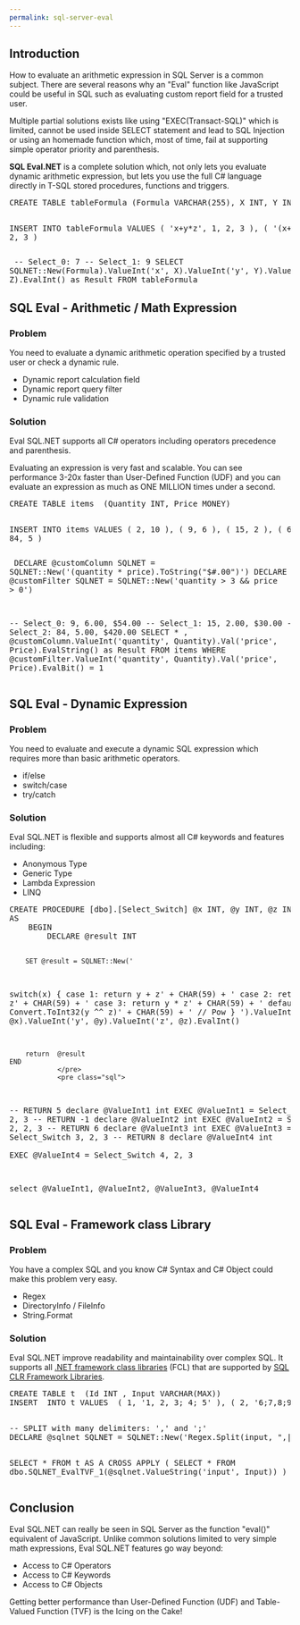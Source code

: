 ```yaml
---
permalink: sql-server-eval
---
```

## Introduction

How to evaluate an arithmetic expression in SQL Server is a common subject. There are several reasons why an "Eval" function like JavaScript could be useful in SQL such as evaluating custom report field for a trusted user.

Multiple partial solutions exists like using "EXEC(Transact-SQL)" which is limited, cannot be used inside SELECT statement and lead to SQL Injection or using an homemade function which, most of time, fail at supporting simple operator priority and parenthesis.

**SQL Eval.NET** is a complete solution which, not only lets you evaluate dynamic arithmetic expression, but lets you use the full C# language directly in T-SQL stored procedures, functions and triggers.

<div class="sqlfiddle">
                <pre class="schema">
CREATE TABLE tableFormula (Formula VARCHAR(255), X INT, Y INT, Z INT)

INSERT  INTO tableFormula
VALUES  ( 'x+y*z', 1, 2, 3 ),
        ( '(x+y)*z', 1, 2, 3 )
                </pre>
                <pre class="sql">
-- Select_0: 7
-- Select_1: 9
SELECT  SQLNET::New(Formula).ValueInt('x', X).ValueInt('y', Y).ValueInt('z', Z).EvalInt() as Result
FROM   tableFormula
                </pre>
</div>

## SQL Eval - Arithmetic / Math Expression

### Problem

You need to evaluate a dynamic arithmetic operation specified by a trusted user or check a dynamic rule.

 - Dynamic report calculation field
 - Dynamic report query filter
 - Dynamic rule validation

### Solution

Eval SQL.NET supports all C# operators including operators precedence and parenthesis.

Evaluating an expression is very fast and scalable. You can see performance 3-20x faster than User-Defined Function (UDF) and you can evaluate an expression as much as ONE MILLION times under a second.

<div class="sqlfiddle">
                <pre class="schema">
CREATE TABLE items  (Quantity INT, Price MONEY)

INSERT  INTO items
VALUES  ( 2, 10 ),
        ( 9, 6 ),
        ( 15, 2 ),
        ( 6, 0 ),
        ( 84, 5 )
                </pre>
                <pre class="sql">
DECLARE @customColumn SQLNET = SQLNET::New('(quantity * price).ToString("$#.00")')
DECLARE @customFilter SQLNET = SQLNET::New('quantity > 3 && price > 0')

-- Select_0: 9, 6.00, $54.00
-- Select_1: 15, 2.00, $30.00
-- Select_2: 84, 5.00, $420.00
SELECT  * ,
        @customColumn.ValueInt('quantity', Quantity).Val('price', Price).EvalString() as Result
FROM    items
WHERE   @customFilter.ValueInt('quantity', Quantity).Val('price', Price).EvalBit() = 1
                </pre>
</div>


## SQL Eval - Dynamic Expression

### Problem

You need to evaluate and execute a dynamic SQL expression which requires more than basic arithmetic operators.

 - if/else
 - switch/case
 - try/catch

### Solution

Eval SQL.NET is flexible and supports almost all C# keywords and features including:

 - Anonymous Type
 - Generic Type
 - Lambda Expression
 - LINQ
 
<div class="sqlfiddle">
                <pre class="schema">
CREATE PROCEDURE [dbo].[Select_Switch] @x INT, @y INT, @z INT
AS
    BEGIN
        DECLARE @result INT

        SET @result = SQLNET::New('
switch(x)
{
	case 1: return y + z' + CHAR(59) + '
	case 2: return y - z' + CHAR(59) + '
	case 3: return y * z' + CHAR(59) + '
	default: return Convert.ToInt32(y ^^ z)' + CHAR(59) + ' // Pow
}
   ').ValueInt('x', @x).ValueInt('y', @y).ValueInt('z', @z).EvalInt()

        return  @result 
    END
                </pre>
                <pre class="sql">
-- RETURN 5
declare @ValueInt1 int 
EXEC @ValueInt1 = Select_Switch 1, 2, 3
-- RETURN -1
declare @ValueInt2 int
EXEC @ValueInt2 = Select_Switch 2, 2, 3
-- RETURN 6
declare @ValueInt3 int 
EXEC @ValueInt3 = Select_Switch 3, 2, 3
-- RETURN 8
declare @ValueInt4 int  
EXEC @ValueInt4 = Select_Switch 4, 2, 3

select @ValueInt1, @ValueInt2, @ValueInt3, @ValueInt4
                </pre>
</div>

## SQL Eval - Framework class Library

### Problem

You have a complex SQL and you know C# Syntax and C# Object could make this problem very easy.

 - Regex
 - DirectoryInfo / FileInfo
 - String.Format

### Solution

Eval SQL.NET improve readability and maintainability over complex SQL. It supports all [.NET framework class libraries](https://msdn.microsoft.com/en-us/library/gg145045.aspx) (FCL) that are supported by [SQL CLR Framework Libraries](https://docs.microsoft.com/en-us/sql/relational-databases/clr-integration/database-objects/supported-net-framework-libraries).

<div class="sqlfiddle">
                <pre class="schema">
CREATE TABLE t  (Id INT , Input VARCHAR(MAX))
INSERT  INTO t VALUES  ( 1, '1, 2, 3; 4; 5' ), ( 2, '6;7,8;9,10' )
                </pre>
                <pre class="sql">
-- SPLIT with many delimiters: ',' and ';'
DECLARE @sqlnet SQLNET = SQLNET::New('Regex.Split(input, ",|;")')

SELECT  *
FROM    t AS A
        CROSS APPLY ( SELECT    *
                      FROM      dbo.SQLNET_EvalTVF_1(@sqlnet.ValueString('input', Input))
                    ) AS B
                </pre>
</div>

## Conclusion

Eval SQL.NET can really be seen in SQL Server as the function "eval()" equivalent of JavaScript. Unlike common solutions limited to very simple math expressions, Eval SQL.NET features go way beyond:

 - Access to C# Operators
 - Access to C# Keywords
 - Access to C# Objects

Getting better performance than User-Defined Function (UDF) and Table-Valued Function (TVF) is the Icing on the Cake!
